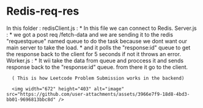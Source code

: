 # Redis-req-res 
  In this folder :
      redisClient.js : 
          * In this file we can connect to Redis.
      Server.js : 
          * we got a post req /fetch-data and we are sending it to the redis "requestqueue" named queue to do the task because we dont want our main server to take the load.
          * and it polls the "response:id" queue to get the response back to the client for 5 seconds if not it throws an error.
      Worker.js : 
          * It wii take the data from queue and proccess it and sends response back to the "response:id" queue. from there it go to the client.

      ( This is how Leetcode Problem Submission works in the backend)

      <img width="672" height="403" alt="image" src="https://github.com/user-attachments/assets/3966e7f9-18d8-4bd3-bb01-9696813bbc8d" />
